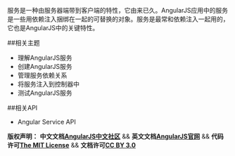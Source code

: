 服务是一种由服务器端带到客户端的特性，它由来已久。AngularJS应用中的服务是一些用依赖注入捆绑在一起的可替换的对象。服务是最常和依赖注入一起用的，它也是AngularJS中的关键特性。<!--more-->

##相关主题
*  理解AngularJS服务
*  创建AngularJS服务
*  管理服务依赖关系
*  将服务注入到控制器中
*  测试AngularJS服务

##相关API
*  Angular Service API


<span class="doc-copyright">**版权声明：** **中文文档[AngularJS中文社区][]** && **英文文档[AngularJS官网][]** && **代码许可[The MIT License][]** && **文档许可[CC BY 3.0][]**</span>

 [AngularJS中文社区]: http://angularjs.cn/
 [AngularJS官网]: http://angularjs.org/
 [The MIT License]: http://baike.baidu.com/view/3159946.htm
 [CC BY 3.0]: http://creativecommons.org/licenses/by/3.0/deed.zh